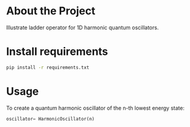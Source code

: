 # About the Project 

Illustrate ladder operator for 1D harmonic quantum oscillators.

# Install requirements
``` bash
pip install -r requirements.txt
```

# Usage
To create a quantum harmonic oscillator of the n-th lowest energy state:
``` python
oscillator= HarmonicOscillator(n)
```